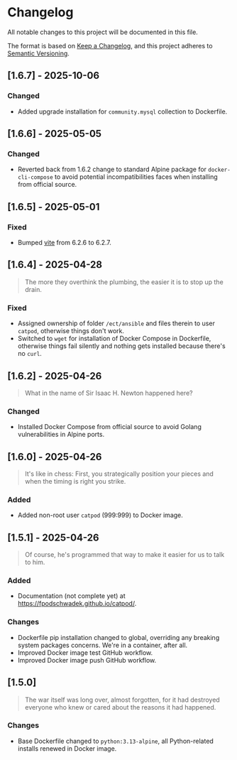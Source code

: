 # Changelog

All notable changes to this project will be documented in this file.

The format is based on [Keep a Changelog](https://keepachangelog.com/en/1.1.0/),
and this project adheres to [Semantic Versioning](https://semver.org/spec/v2.0.0.html).

## [1.6.7] - 2025-10-06

### Changed

- Added upgrade installation for `community.mysql` collection to Dockerfile.

## [1.6.6] - 2025-05-05

### Changed

- Reverted back from 1.6.2 change to standard Alpine package for `docker-cli-compose` to avoid potential incompatibilities faces when installing from official source.

## [1.6.5] - 2025-05-01

### Fixed

- Bumped [vite](https://github.com/vitejs/vite/tree/HEAD/packages/vite) from 6.2.6 to 6.2.7.

## [1.6.4] - 2025-04-28

> The more they overthink the plumbing, the easier it is to stop up the drain.

### Fixed

- Assigned ownership of folder `/ect/ansible` and files therein to user `catpod`, otherwise things don't work.
- Switched to `wget` for installation of Docker Compose in Dockerfile, otherwise things fail silently and nothing gets installed because there's no `curl`.

## [1.6.2] - 2025-04-26

> What in the name of Sir Isaac H. Newton happened here?

### Changed

- Installed Docker Compose from official source to avoid Golang vulnerabilities in Alpine ports.

## [1.6.0] - 2025-04-26

> It's like in chess: First, you strategically position your pieces and when the timing is right you strike.

### Added

- Added non-root user `catpod` (999:999) to Docker image.

## [1.5.1] - 2025-04-26

> Of course, he's programmed that way to make it easier for us to talk to him.

### Added

- Documentation (not complete yet) at https://fpodschwadek.github.io/catpod/.

### Changes

- Dockerfile pip installation changed to global, overriding any breaking system packages concerns. We're in a container, after all.
- Improved Docker image test GitHub workflow.
- Improved Docker image push GitHub workflow.

## [1.5.0]

> The war itself was long over, almost forgotten, for it had destroyed everyone who knew or cared about the reasons it had happened.

### Changes

- Base Dockerfile changed to `python:3.13-alpine`, all Python-related installs renewed in Docker image.
